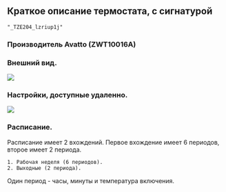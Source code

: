 ## Краткое описание термостата, с сигнатурой

	"_TZE204_lzriup1j"
	
### Производитель Avatto (ZWT10016A)
	
### Внешний вид.

<img src="https://raw.githubusercontent.com/slacky1965/tuya_thermostat_zrd/refs/heads/main/doc/images/model6.png"/>

### Настройки, доступные удаленно.

<img src="https://raw.githubusercontent.com/slacky1965/tuya_thermostat_zrd/refs/heads/main/doc/images/thermostat_r06_exposes.jpg"/>

### Расписание.

Расписание имеет 2 вхождений. Первое вхождение имеет 6 периодов, второе имеет 2 периода.

	1. Рабочая неделя (6 периодов).
	2. Выходные (2 периода).

Один период - часы, минуты и температура включения.
